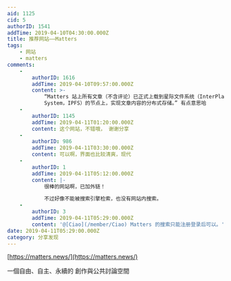 ```yaml
---
aid: 1125
cid: 5
authorID: 1541
addTime: 2019-04-10T04:30:00.000Z
title: 推荐网站——Matters
tags:
    - 网站
    - matters
comments:
    -
        authorID: 1616
        addTime: 2019-04-10T09:57:00.000Z
        content: >-
            “Matters 站上所有文章（不含评论）已正式上载到星际文件系统（InterPlanetary File
            System，IPFS）的节点上，实现文章内容的分布式存储。” 有点意思哈
    -
        authorID: 1145
        addTime: 2019-04-11T01:20:00.000Z
        content: 这个网站，不错哦， 谢谢分享
    -
        authorID: 986
        addTime: 2019-04-11T03:30:00.000Z
        content: 可以啊，界面也比较清爽，现代
    -
        authorID: 1
        addTime: 2019-04-11T05:12:00.000Z
        content: |-
            很棒的网站啊，已加外链！

            不过好像不能被搜索引擎检索，也没有网站内搜索。
    -
        authorID: 3
        addTime: 2019-04-11T05:29:00.000Z
        content: '@[Ciao](/member/Ciao) Matters 的搜索只能注册登录后可以。'
date: 2019-04-11T05:29:00.000Z
category: 分享发现
---
```


[https://matters.news/](https://matters.news/)

一個自由、自主、永續的 創作與公共討論空間
